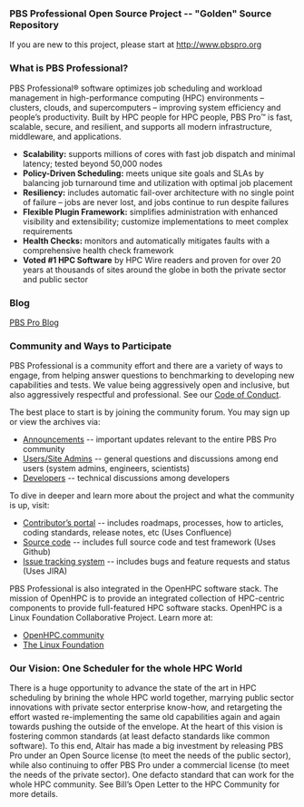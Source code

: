 ### PBS Professional Open Source Project -- "Golden" Source Repository

If you are new to this project, please start at http://www.pbspro.org

### What is PBS Professional?
PBS Professional® software optimizes job scheduling and workload management in high-performance computing (HPC) environments – clusters, clouds, and supercomputers – improving system efficiency and people’s productivity.  Built by HPC people for HPC people, PBS Pro™ is fast, scalable, secure, and resilient, and supports all modern infrastructure, middleware, and applications.

* **Scalability:** supports millions of cores with fast job dispatch and minimal latency; tested beyond 50,000 nodes
* **Policy-Driven Scheduling:** meets unique site goals and SLAs by balancing job turnaround time and utilization with optimal job placement
* **Resiliency:** includes automatic fail-over architecture with no single point of failure – jobs are never lost, and jobs continue to run despite failures
* **Flexible Plugin Framework:** simplifies administration with enhanced visibility and extensibility; customize implementations to meet complex requirements
* **Health Checks:** monitors and automatically mitigates faults with a comprehensive health check framework
* **Voted #1 HPC Software** by HPC Wire readers and proven for over 20 years at thousands of sites around the globe in both the private sector and public sector

### Blog
[PBS Pro Blog](https://pbspro.atlassian.net/wiki/pages/viewrecentblogposts.action?key=PBSPro)

### Community and Ways to Participate

PBS Professional is a community effort and there are a variety of ways to engage, from helping answer questions to benchmarking to developing new capabilities and tests.  We value being aggressively open and inclusive, but also aggressively respectful and professional.  See our [Code of Conduct](https://pbspro.atlassian.net/wiki/display/PBSPro/Code+of+Conduct).

The best place to start is by joining the community forum.  You may sign up or view the archives via:

* [Announcements](http://community.pbspro.org/c/announcements) -- important updates relevant to the entire PBS Pro community
* [Users/Site Admins](http://community.pbspro.org/c/users-site-administrators) -- general questions and discussions among end users (system admins, engineers, scientists)
* [Developers](http://community.pbspro.org/c/developers) -- technical discussions among developers

To dive in deeper and learn more about the project and what the community is up, visit:

* [Contributor’s portal](https://pbspro.atlassian.net/wiki) -- includes roadmaps, processes, how to articles, coding standards, release notes, etc  (Uses Confluence)
* [Source code](https://github.com/PBSPro/pbspro) -- includes full source code and test framework (Uses Github)
* [Issue tracking system](https://pbspro.atlassian.net)  -- includes bugs and feature requests and status  (Uses JIRA)

PBS Professional is also integrated in the OpenHPC software stack. The mission of OpenHPC is to provide an integrated collection of HPC-centric components to provide full-featured HPC software stacks. OpenHPC is a Linux Foundation Collaborative Project.  Learn more at:

* [OpenHPC.community](http://openhpc.community)
* [The Linux Foundation](http://thelinuxfoundation.org)

### Our Vision:  One Scheduler for the whole HPC World

There is a huge opportunity to advance the state of the art in HPC scheduling by brining the whole HPC world together, marrying public sector innovations with private sector enterprise know-how, and retargeting the effort wasted re-implementing the same old capabilities again and again towards pushing the outside of the envelope.  At the heart of this vision is fostering common standards (at least defacto standards like common software).  To this end, Altair has made a big investment by releasing PBS Pro under an Open Source license (to meet the needs of the public sector), while also continuing to offer PBS Pro under a commercial license (to meet the needs of the private sector).  One defacto standard that can work for the whole HPC community.  See Bill’s Open Letter to the HPC Community for more details.
 
